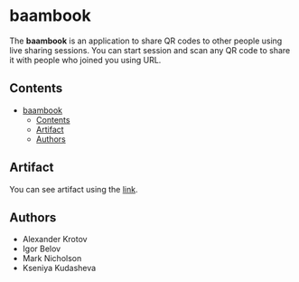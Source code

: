 # baambook

The **baambook** is an application to share QR codes to other people using live sharing sessions. You can start session and scan any QR code to share it with people who joined you using URL.

## Contents

- [baambook](#baambook)
  * [Contents](#contents)
  * [Artifact](#artifact)
  * [Authors](#authors)

## Artifact

You can see artifact using the [link](https://docs.google.com/document/d/12yv60Psw45gbfOaJyZ6s63324abwv14J/edit#).

## Authors

- Alexander Krotov
- Igor Belov
- Mark Nicholson
- Kseniya Kudasheva
